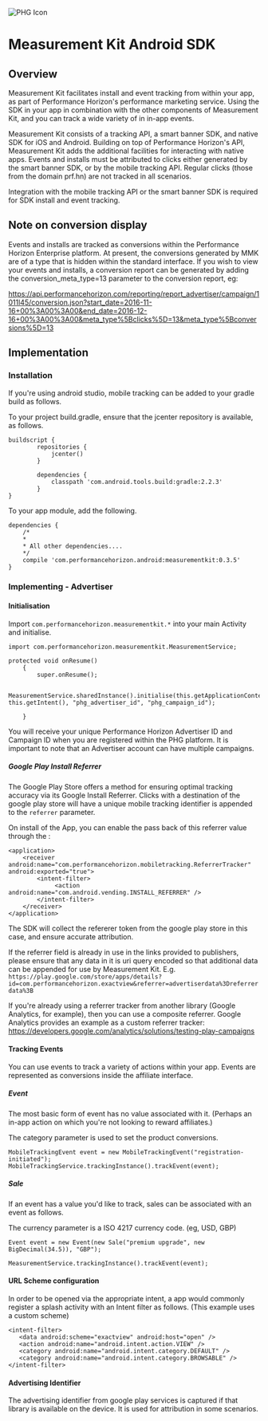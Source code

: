 ![PHG Icon](http://performancehorizon.com/img/logo-on-white.svg)

# Measurement Kit Android SDK

## Overview

Measurement Kit facilitates install and event tracking from within your app, as part of Performance Horizon's performance marketing service. Using the SDK in your app in combination with the other components of Measurement Kit, and you can track a wide variety of in in-app events.

Measurement Kit consists of a tracking API, a smart banner SDK, and native SDK for iOS and Android.  Building on top of Performance Horizon's API, Measurement Kit adds the additional facilities for interacting with native apps.  Events and installs must be attributed to clicks either generated by the smart banner SDK, or by the mobile tracking API.  Regular clicks (those from the domain prf.hn) are not tracked in all scenarios.

Integration with the mobile tracking API or the smart banner SDK is required for SDK install and event tracking.

## Note on conversion display

Events and installs are tracked as conversions within the Performance Horizon Enterprise platform.  At present, the conversions generated by MMK are of a type that is hidden within the standard interface.  If you wish to view your events and installs, a conversion report can be generated by adding the conversion_meta_type=13 parameter to the conversion report, eg:

https://api.performancehorizon.com/reporting/report_advertiser/campaign/1011l45/conversion.json?start_date=2016-11-16+00%3A00%3A00&end_date=2016-12-16+00%3A00%3A00&meta_type%5Bclicks%5D=13&meta_type%5Bconversions%5D=13

## Implementation

### Installation

If you're using android studio, mobile tracking can be added to your gradle build as follows.

To your project build.gradle, ensure that the jcenter repository is available, as follows.

	buildscript {
    		repositories {
        		jcenter()
    		}

    		dependencies {
        		classpath 'com.android.tools.build:gradle:2.2.3'
    		}
	}

To your app module, add the following.

	dependencies {
	    /*
	    *
	    * All other dependencies....
	    */
	    compile 'com.performancehorizon.android:measurementkit:0.3.5'
	}

### Implementing - Advertiser

#### Initialisation
Import `com.performancehorizon.measurementkit.*` into your main Activity and initialise.

	import com.performancehorizon.measurementkit.MeasurementService;

	protected void onResume()
    	{
        	super.onResume();

        	MeasurementService.sharedInstance().initialise(this.getApplicationContext(), this.getIntent(), "phg_advertiser_id", "phg_campaign_id");

    	}

You will receive your unique Performance Horizon Advertiser ID and Campaign ID when you are registered within the PHG platform. It is important to note that an Advertiser account can have multiple campaigns.

##### Google Play Install Referrer
The Google Play Store offers a method for ensuring optimal tracking accuracy via its Google Install Referrer. Clicks with a destination of the google play store will have a unique mobile tracking identifier is appended to the `referrer` parameter.

On install of the App, you can enable the pass back of this referrer value through the :

	<application>
	    <receiver android:name="com.performancehorizon.mobiletracking.ReferrerTracker" android:exported="true">
	        <intent-filter>
	             <action android:name="com.android.vending.INSTALL_REFERRER" />
	        </intent-filter>
	    </receiver>
	</application>

The  SDK will collect the refererer token from the google play store in this case, and ensure accurate attribution.

If the referrer field is already in use in the links provided to publishers, please ensure that any data in it is uri query encoded so that additional data can be appended for use by Measurement Kit.  E.g. `https://play.google.com/store/apps/details?id=com.performancehorizon.exactview&referrer=advertiserdata%3Dreferrerdata%3B`

If you're already using a referrer tracker from another library (Google Analytics, for example), then you can use a composite referrer.  Google Analytics provides an example as a custom referrer tracker:
https://developers.google.com/analytics/solutions/testing-play-campaigns

#### Tracking Events
You can use events to track a variety of actions within your app. Events are represented as conversions inside the affiliate interface.

##### Event
The most basic form of event has no value associated with it. (Perhaps an in-app action on which you're not looking to reward affiliates.)

The category parameter is used to set the product conversions.

    MobileTrackingEvent event = new MobileTrackingEvent("registration-initiated");
    MobileTrackingService.trackingInstance().trackEvent(event);

##### Sale
If an event has a value you'd like to track, sales can be associated with an event as follows.

The currency parameter is a ISO 4217 currency code. (eg, USD, GBP)

	Event event = new Event(new Sale("premium upgrade", new BigDecimal(34.5)), "GBP");

	MeasurementService.trackingInstance().trackEvent(event);

#### URL Scheme configuration

In order to be opened via the appropriate intent, a app would commonly register a splash activity with an Intent filter as follows.  (This example uses a custom scheme)

    <intent-filter>
       <data android:scheme="exactview" android:host="open" />
       <action android:name="android.intent.action.VIEW" />
       <category android:name="android.intent.category.DEFAULT" />
       <category android:name="android.intent.category.BROWSABLE" />
    </intent-filter>

#### Advertising Identifier

 The advertising identifier from google play services is captured if that library is available on the device.  It is used for attribution in some scenarios.
